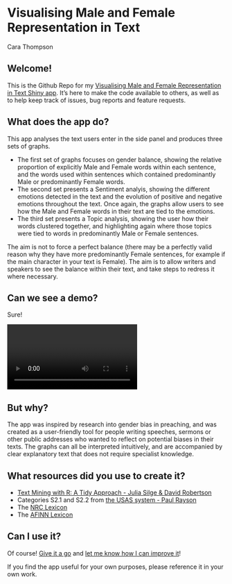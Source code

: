 Visualising Male and Female Representation in Text
================
Cara Thompson

## Welcome!

This is the Github Repo for my [Visualising Male and Female
Representation in Text Shiny
app](https://cararthompson.shinyapps.io/VisualisingMFRepresentation/).
It’s here to make the code available to others, as well as to help keep
track of issues, bug reports and feature requests.

## What does the app do?

This app analyses the text users enter in the side panel and produces
three sets of graphs.

-   The first set of graphs focuses on gender balance, showing the
    relative proportion of explicitly Male and Female words within each
    sentence, and the words used within sentences which contained
    predominantly Male or predominantly Female words.
-   The second set presents a Sentiment analyis, showing the different
    emotions detected in the text and the evolution of positive and
    negative emotions throughout the text. Once again, the graphs allow
    users to see how the Male and Female words in their text are tied to
    the emotions.
-   The third set presents a Topic analysis, showing the user how their
    words clustered together, and highlighting again where those topics
    were tied to words in predominantly Male or Female sentences.

The aim is not to force a perfect balance (there may be a perfectly
valid reason why they have more predominantly Female sentences, for
example if the main character in your text is Female). The aim is to
allow writers and speakers to see the balance within their text, and
take steps to redress it where necessary.

## Can we see a demo?

Sure!

<video controls>
<iframe width="720" height="480" src="demo/demo.mp4" align="middle" frameborder="0" allowfullscreen>
</iframe>
</video>

## But why?

The app was inspired by research into gender bias in preaching, and was
created as a user-friendly tool for people writing speeches, sermons or
other public addresses who wanted to reflect on potential biases in
their texts. The graphs can all be interpreted intuitively, and are
accompanied by clear explanatory text that does not require specialist
knowledge.

## What resources did you use to create it?

-   [Text Mining with R: A Tidy Approach - Julia Silge & David
    Robertson](https://www.tidytextmining.com/index.html)
-   Categories S2.1 and S2.2 from [the USAS system - Paul
    Rayson](http://ucrel-api.lancaster.ac.uk/usas/tagger.html)
-   The [NRC
    Lexicon](https://onlinelibrary.wiley.com/doi/abs/10.1111/j.1467-8640.2012.00460.x)
-   The [AFINN Lexicon](https://arxiv.org/abs/1103.2903)

## Can I use it?

Of course! [Give it a
go](https://cararthompson.shinyapps.io/VisualisingMFRepresentation/) and
[let me know how I can improve
it](https://github.com/cararthompson/VisualisingMFRepresentation/issues)!

If you find the app useful for your own purposes, please reference it in
your own work.
